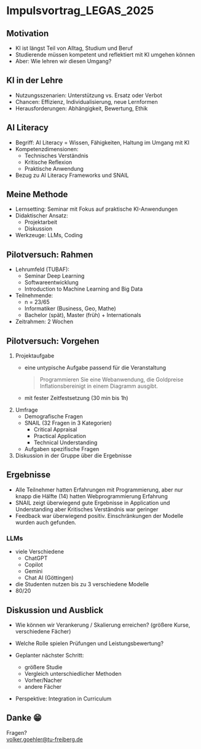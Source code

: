 <!--
author: Volker Göhler
date: 2025-09-07
email: volker.goehler@informatik.tu-freiberg.de
edit: true

\-->

# Impulsvortrag_LEGAS_2025

## Motivation

- KI ist längst Teil von Alltag, Studium und Beruf
- Studierende müssen kompetent und reflektiert mit KI umgehen können
- Aber: Wie lehren wir diesen Umgang?

## KI in der Lehre

- Nutzungsszenarien: Unterstützung vs. Ersatz oder Verbot
- Chancen: Effizienz, Individualisierung, neue Lernformen
- Herausforderungen: Abhängigkeit, Bewertung, Ethik

## AI Literacy

- Begriff: AI Literacy = Wissen, Fähigkeiten, Haltung im Umgang mit KI
- Kompetenzdimensionen: 
  - Technisches Verständnis
  - Kritische Reflexion
  - Praktische Anwendung
- Bezug zu AI Literacy Frameworks und SNAIL

## Meine Methode

- Lernsetting: Seminar mit Fokus auf praktische KI-Anwendungen
- Didaktischer Ansatz: 
  - Projektarbeit
  - Diskussion
- Werkzeuge: LLMs, Coding

## Pilotversuch: Rahmen

- Lehrumfeld (TUBAF):
  - Seminar Deep Learning
  - Softwareentwicklung
  - Introduction to Machine Learning and Big Data
- Teilnehmende:
  -  n = 23/65
  - Informatiker (Business, Geo, Mathe)
  - Bachelor (spät), Master (früh) + Internationals
- Zeitrahmen: 2 Wochen

## Pilotversuch: Vorgehen

1. Projektaufgabe
   - eine untypische Aufgabe passend für die Veranstaltung

     > Programmieren Sie eine Webanwendung, die Goldpreise Inflationsbereinigt in einem Diagramm ausgibt. 
   - mit fester Zeitfestsetzung (30 min bis 1h)
2. Umfrage
   - Demografische Fragen
   - SNAIL (32 Fragen in 3 Kategorien)
     - Critical Appraisal
     - Practical Application
     - Technical Understanding
   - Aufgaben spezifische Fragen
3. Diskussion in der Gruppe über die Ergebnisse

## Ergebnisse

- Alle Teilnehmer hatten Erfahrungen mit Programmierung, aber nur knapp die Hälfte (14) hatten Webprogrammierung Erfahrung
- SNAIL zeigt überwiegend gute Ergebnisse in Application und Understanding aber Kritisches Verständnis war geringer
- Feedback war überwiegend positiv. Einschränkungen der Modelle wurden auch gefunden.

### LLMs

- viele Verschiedene
  - ChatGPT
  - Copilot
  - Gemini
  - Chat AI (Göttingen)
- die Studenten nutzen bis zu 3 verschiedene Modelle
- 80/20

## Diskussion und Ausblick

- Wie können wir Verankerung / Skalierung erreichen? (größere Kurse, verschiedene Fächer)
- Welche Rolle spielen Prüfungen und Leistungsbewertung?


- Geplanter nächster Schritt: 
  - größere Studie
  - Vergleich unterschiedlicher Methoden
  - Vorher/Nacher
  - andere Fächer
- Perspektive: Integration in Curriculum

## Danke 😁 

Fragen?  
volker.goehler@tu-freiberg.de

